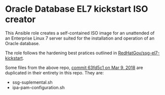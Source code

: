 Oracle Database EL7 kickstart ISO creator
=========================================

This Ansible role creates a self-contained ISO image for an unattended of an Enterprise Linux 7 server suited for the installation and operation of an Oracle database. 

The role follows the hardening best pratices outlined in [RedHatGov/ssg-el7-kickstart](https://github.com/RedHatGov/ssg-el7-kickstart).

Some files from the above repo, [commit 63fd5c1 on Mar 9, 2018](https://github.com/RedHatGov/ssg-el7-kickstart/commit/63fd5c1540d867f58288252fe6c6659878c55afe) are duplicated in their entirety in this repo.
They are:
* ssg-suplemental.sh
* ipa-pam-configuration.sh

